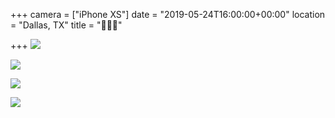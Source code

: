 +++
camera = ["iPhone XS"]
date = "2019-05-24T16:00:00+00:00"
location = "Dallas, TX"
title = "🐝💛🌼"

+++
![](https://res.cloudinary.com/tobyblog/image/upload/v1558733963/img/A731EFAA-1843-4280-A7E4-FCECDEEFDE3B.jpg)
<!--more-->

![](https://res.cloudinary.com/tobyblog/image/upload/v1558734009/img/B178CAC6-5CF0-47EE-900A-60E23B20A418.jpg)

![](https://res.cloudinary.com/tobyblog/image/upload/v1558734150/img/18962261-48F4-4BAA-926F-28EAC8F517D8.jpg)

![](https://res.cloudinary.com/tobyblog/image/upload/v1558734179/img/35D4C76F-70ED-46F9-8E3A-A8206401D63C.jpg)